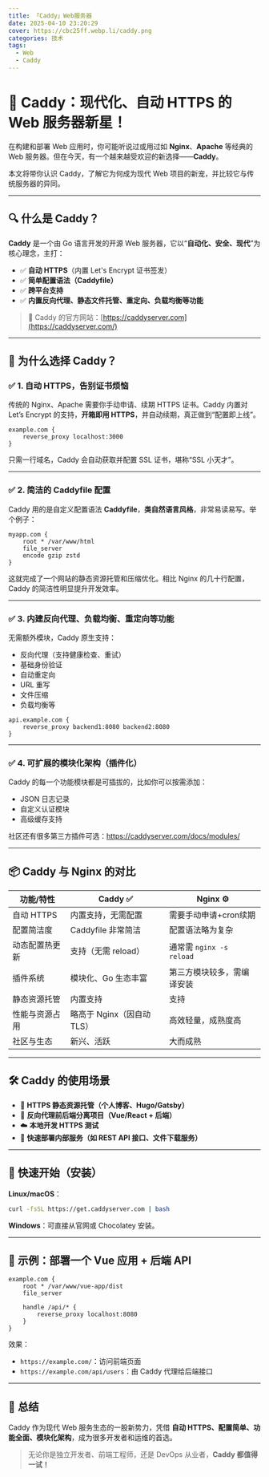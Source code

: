```yaml
---
title: 「Caddy」Web服务器
date: 2025-04-10 23:20:29
cover: https://cbc25ff.webp.li/caddy.png
categories: 技术
tags:
  - Web
  - Caddy 
---
```

# 🚀 Caddy：现代化、自动 HTTPS 的 Web 服务器新星！

在构建和部署 Web 应用时，你可能听说过或用过如 **Nginx**、**Apache** 等经典的 Web 服务器。但在今天，有一个越来越受欢迎的新选择——**Caddy**。

本文将带你认识 Caddy，了解它为何成为现代 Web 项目的新宠，并比较它与传统服务器的异同。

------

## 🔍 什么是 Caddy？

**Caddy** 是一个由 Go 语言开发的开源 Web 服务器，它以“**自动化、安全、现代**”为核心理念，主打：

- ✅ **自动 HTTPS**（内置 Let's Encrypt 证书签发）
- ✅ **简单配置语法（Caddyfile）**
- ✅ **跨平台支持**
- ✅ **内置反向代理、静态文件托管、重定向、负载均衡等功能**

> 📌 Caddy 的官方网站：[https://caddyserver.com](https://caddyserver.com/)

------

## 🎯 为什么选择 Caddy？

### ✅ 1. 自动 HTTPS，告别证书烦恼

传统的 Nginx、Apache 需要你手动申请、续期 HTTPS 证书。Caddy 内置对 Let’s Encrypt 的支持，**开箱即用 HTTPS**，并自动续期，真正做到“配置即上线”。

```caddyfile
example.com {
    reverse_proxy localhost:3000
}
```

只需一行域名，Caddy 会自动获取并配置 SSL 证书，堪称“SSL 小天才”。

------

### ✅ 2. 简洁的 Caddyfile 配置

Caddy 用的是自定义配置语法 **Caddyfile**，**类自然语言风格**，非常易读易写。举个例子：

```caddyfile
myapp.com {
    root * /var/www/html
    file_server
    encode gzip zstd
}
```

这就完成了一个网站的静态资源托管和压缩优化。相比 Nginx 的几十行配置，Caddy 的简洁性明显提升开发效率。

------

### ✅ 3. 内建反向代理、负载均衡、重定向等功能

无需额外模块，Caddy 原生支持：

- 反向代理（支持健康检查、重试）
- 基础身份验证
- 自动重定向
- URL 重写
- 文件压缩
- 负载均衡等

```caddyfile
api.example.com {
    reverse_proxy backend1:8080 backend2:8080
}
```

------

### ✅ 4. 可扩展的模块化架构（插件化）

Caddy 的每一个功能模块都是可插拔的，比如你可以按需添加：

- JSON 日志记录
- 自定义认证模块
- 高级缓存支持

社区还有很多第三方插件可选：https://caddyserver.com/docs/modules/

------

## 📦 Caddy 与 Nginx 的对比

| 功能/特性      | **Caddy** ✅                | **Nginx** ⚙️                |
| -------------- | -------------------------- | -------------------------- |
| 自动 HTTPS     | 内置支持，无需配置         | 需要手动申请+cron续期      |
| 配置简洁度     | Caddyfile 非常简洁         | 配置语法略为复杂           |
| 动态配置热更新 | 支持（无需 reload）        | 通常需 `nginx -s reload`   |
| 插件系统       | 模块化、Go 生态丰富        | 第三方模块较多，需编译安装 |
| 静态资源托管   | 内置支持                   | 支持                       |
| 性能与资源占用 | 略高于 Nginx（因自动 TLS） | 高效轻量，成熟度高         |
| 社区与生态     | 新兴、活跃                 | 大而成熟                   |

------

## 🛠 Caddy 的使用场景

- 🔐 **HTTPS 静态资源托管（个人博客、Hugo/Gatsby）**
- 🔄 **反向代理前后端分离项目（Vue/React + 后端）**
- ☁️ **本地开发 HTTPS 测试**
- 📡 **快速部署内部服务（如 REST API 接口、文件下载服务）**

------

## 🚀 快速开始（安装）

**Linux/macOS**：

```bash
curl -fsSL https://get.caddyserver.com | bash
```

**Windows**：可直接从官网或 Chocolatey 安装。

------

## 🧪 示例：部署一个 Vue 应用 + 后端 API

```caddyfile
example.com {
    root * /var/www/vue-app/dist
    file_server

    handle /api/* {
        reverse_proxy localhost:8080
    }
}
```

效果：

- `https://example.com/`：访问前端页面
- `https://example.com/api/users`：由 Caddy 代理给后端接口

------

## 🎯 总结

Caddy 作为现代 Web 服务生态的一股新势力，凭借 **自动 HTTPS、配置简单、功能全面、模块化架构**，成为很多开发者和运维的首选。

> 无论你是独立开发者、前端工程师，还是 DevOps 从业者，**Caddy 都值得一试！**

